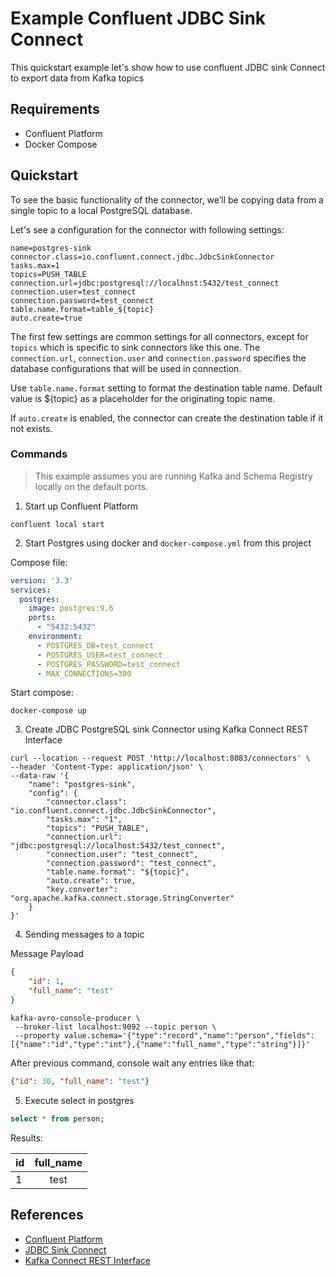 # Example Confluent JDBC Sink Connect

This quickstart example let's show how to use confluent JDBC sink Connect to export data from Kafka topics

## Requirements

* Confluent Platform
* Docker Compose

## Quickstart

To see the basic functionality of the connector, we’ll be copying data from a single topic to a local PostgreSQL database.

Let's see a configuration for the connector with following settings:

```properties
name=postgres-sink
connector.class=io.confluent.connect.jdbc.JdbcSinkConnector
tasks.max=1
topics=PUSH_TABLE
connection.url=jdbc:postgresql://localhost:5432/test_connect
connection.user=test_connect
connection.password=test_connect
table.name.format=table_${topic}
auto.create=true
```

The first few settings are common settings for all connectors, except for `topics` which is specific to sink connectors like this one. The `connection.url`, `connection.user` and `connection.password` specifies the database configurations that will be used in connection.

Use `table.name.format` setting to format the destination table name. Default value is ${topic} as a placeholder for the originating topic name.

 If `auto.create` is enabled, the connector can create the destination table if it not exists.


### Commands

> This example assumes you are running Kafka and Schema Registry locally on the default ports.

1. Start up Confluent Platform

```
confluent local start
```

2. Start Postgres using docker and `docker-compose.yml` from this project

Compose file:

```yml
version: '3.3'
services:
  postgres:
    image: postgres:9.6
    ports:
      - "5432:5432"
    environment:
      - POSTGRES_DB=test_connect
      - POSTGRES_USER=test_connect
      - POSTGRES_PASSWORD=test_connect
      - MAX_CONNECTIONS=300
```

Start compose:

```
docker-compose up
```

3. Create JDBC PostgreSQL sink Connector using Kafka Connect REST Interface

```shell
curl --location --request POST 'http://localhost:8083/connectors' \
--header 'Content-Type: application/json' \
--data-raw '{
    "name": "postgres-sink",
    "config": {
        "connector.class": "io.confluent.connect.jdbc.JdbcSinkConnector",
        "tasks.max": "1",
        "topics": "PUSH_TABLE",
        "connection.url": "jdbc:postgresql://localhost:5432/test_connect",
        "connection.user": "test_connect",
        "connection.password": "test_connect",
        "table.name.format": "${topic}",
        "auto.create": true,
        "key.converter": "org.apache.kafka.connect.storage.StringConverter"
    }
}'
```

4. Sending messages to a topic

Message Payload

```json
{
    "id": 1,
    "full_name": "test"
}
```

```shell
kafka-avro-console-producer \
 --broker-list localhost:9092 --topic person \
 --property value.schema='{"type":"record","name":"person","fields":[{"name":"id","type":"int"},{"name":"full_name","type":"string"}]}'
```

After previous command, console wait any entries like that:

```json
{"id": 30, "full_name": "test"}
```

5. Execute select in postgres

```sql
select * from person;
```

Results:

| id       |     full_name | 
|----------|:-------------:|
| 1        |  test         |


## References

* [Confluent Platform](https://docs.confluent.io/current/quickstart/ce-quickstart.html#ce-quickstart)
* [JDBC Sink Connect](https://docs.confluent.io/3.2.2/connect/connect-jdbc/docs/sink_connector.html#quickstart)
* [Kafka Connect REST Interface](https://docs.confluent.io/current/connect/references/restapi.html)
